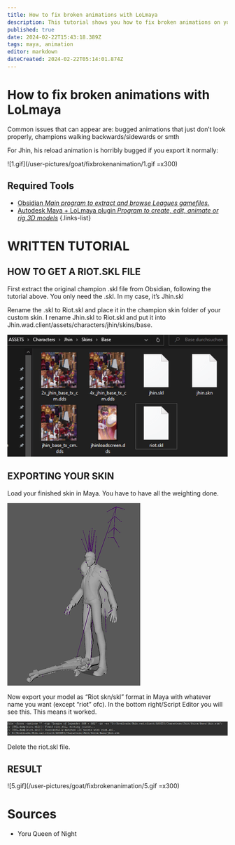 ```yaml
---
title: How to fix broken animations with LoLmaya
description: This tutorial shows you how to fix broken animations on your model that happen due to animation layering etc.
published: true
date: 2024-02-22T15:43:18.389Z
tags: maya, animation
editor: markdown
dateCreated: 2024-02-22T05:14:01.874Z
---
```


# How to fix broken animations with LoLmaya
Common issues that can appear are: bugged animations that just don’t look properly, champions walking backwards/sidewards or smth

For Jhin, his reload animation is horribly bugged if you export it normally:

![1.gif](/user-pictures/goat/fixbrokenanimation/1.gif =x300)

## Required Tools

-   [Obsidian *Main program to extract and browse Leagues gamefiles.*](/core-guides/tools/obsidian)
-   [Autodesk Maya + LoLmaya plugin *Program to create, edit, animate or rig 3D models*](/core-guides/tools/maya)
{.links-list}

# WRITTEN TUTORIAL

## HOW TO GET A RIOT.SKL FILE
First extract the original champion .skl file from Obsidian, following the tutorial above. You only need the .skl. In my case, it’s Jhin.skl

Rename the .skl to Riot.skl and place it in the champion skin folder of your custom skin. I rename Jhin.skl to Riot.skl and put it into Jhin.wad.client/assets/characters/jhin/skins/base.

![2.webp](/user-pictures/goat/fixbrokenanimation/2.webp)

## EXPORTING YOUR SKIN
Load your finished skin in Maya. You have to have all the weighting done.

![3.webp](/user-pictures/goat/fixbrokenanimation/3.webp)

Now export your model as “Riot skn/skl” format in Maya with whatever name you want (except “riot” ofc).
In the bottom right/Script Editor you will see this. This means it worked.

![4.webp](/user-pictures/goat/fixbrokenanimation/4.webp)

Delete the riot.skl file.

## RESULT

![5.gif](/user-pictures/goat/fixbrokenanimation/5.gif =x300)

# Sources

- Yoru Queen of Night
